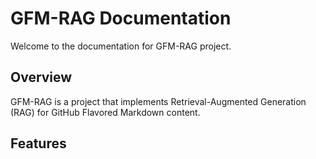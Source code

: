 # GFM-RAG Documentation

Welcome to the documentation for GFM-RAG project.

## Overview

GFM-RAG is a project that implements Retrieval-Augmented Generation (RAG) for GitHub Flavored Markdown content.

## Features
